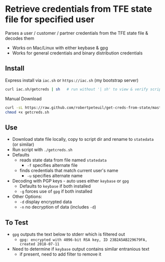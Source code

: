 # Retrieve credentials from TFE state file for specified user

Parses a user / customer / partner credentials from the TFE state file & decodes them

- Works on Mac/Linux with either keybase & gpg
- Works for general credentials and binary distribution credentials

## Install

Express install via `iac.sh` or `https://iac.sh` (my bootstrap server)

``` bash
curl iac.sh/getcreds | sh   # run without '| sh' to view & verify script
```

Manual Download

``` bash
curl -sL https://raw.github.com/robertpeteuil/get-creds-from-state/master/getcreds.sh > getcreds.sh
chmod +x getcreds.sh
```

## Use

- Download state file locally, copy to script dir and rename to `statedata` (or similar)
- Run script with `./getcreds.sh`
- Defaults
  - reads state data from file named `statedata`
    - `-f` specifies alternate file
  - finds credentials that match current user's name
    - `-u` specifies alternate name
- Decoding with PGP keys - auto uses either `keybase` or `gpg`
  - Defaults to `keybase` if both installed
  - `-g` forces use of `gpg` if both installed
- Other Options:
  - `-d` display encrypted data
  - `-n` no decryption of data (includes `-d`)

## To Test

- `gpg` outputs the text below to stderr which is filtered out
  - `gpg: encrypted with 4096-bit RSA key, ID 23B2A5AB229679FA, created 2018-07-11`
- Need to determine if `keybase` output contains similar entranious text
  - if present, need to add filter to remove it
